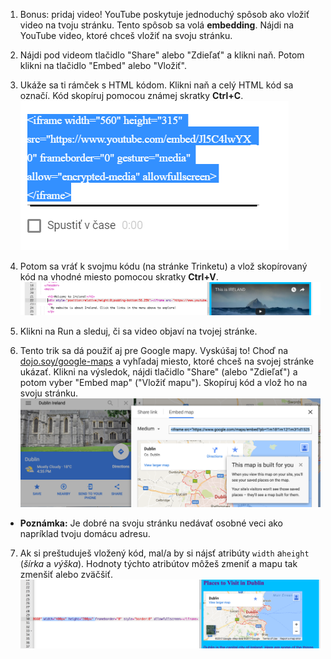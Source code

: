 1. Bonus: pridaj video! YouTube poskytuje jednoduchý spôsob ako vložiť video na tvoju stránku. Tento spôsob sa volá **embedding**. Nájdi na YouTube video, ktoré chceš vložiť na svoju stránku.

2. Nájdi pod videom tlačidlo "Share" alebo "Zdieľať" a klikni naň. Potom klikni na tlačidlo "Embed" alebo "Vložiť".

3. Ukáže sa ti rámček s HTML kódom. Klikni naň a celý HTML kód sa označí. Kód skopíruj pomocou známej skratky **Ctrl+C**.![](assets/EmbedYouTube.png)

4. Potom sa vráť k svojmu kódu (na stránke Trinketu) a vlož skopírovaný kód na vhodné miesto pomocou skratky **Ctrl+V**.![](assets/EmbedYouTube2.png)

5. Klikni na Run a sleduj, či sa video objaví na tvojej stránke.

6. Tento trik sa dá použiť aj pre Google mapy. Vyskúšaj to! Choď na [dojo.soy/google-maps](http://dojo.soy/google-maps) a vyhľadaj miesto, ktoré chceš na svojej stránke ukázať. Klikni na výsledok, nájdi tlačidlo "Share" (alebo "Zdieľať") a potom vyber "Embed map" ("Vložiť mapu"). Skopíruj kód a vlož ho na svoju stránku. ![](assets/EmbedGoogleMap.png)
 * **Poznámka:** Je dobré na svoju stránku nedávať osobné veci ako napríklad tvoju domácu adresu.
 
7. Ak si preštuduješ vložený kód, mal/a by si nájsť atribúty `width` a`height` (_šírka_ a _výška_). Hodnoty týchto atribútov môžeš zmeniť a mapu tak zmenšiť alebo zväčšiť. ![](assets/EmbeddedGoogleMapCode.png)



